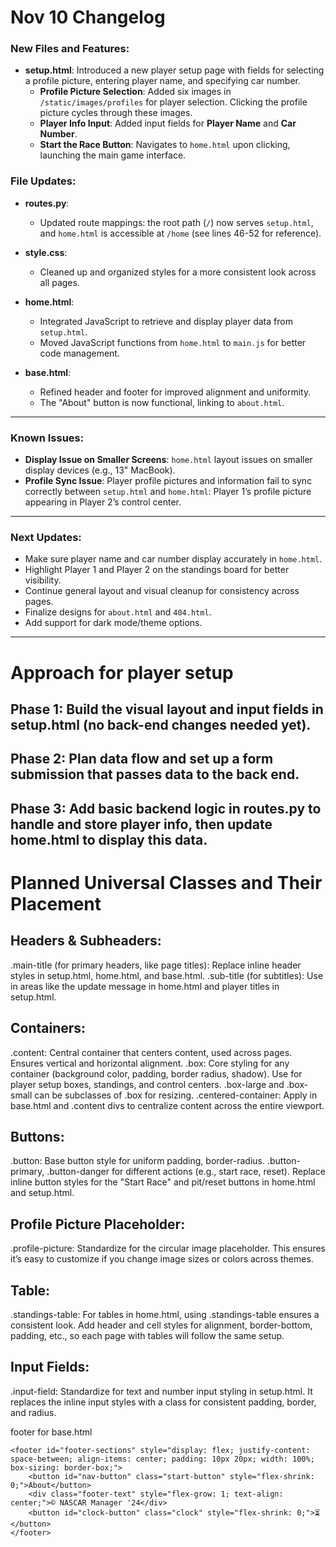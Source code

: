 # Nov 10 Changelog

### New Files and Features:
- **setup.html**: Introduced a new player setup page with fields for selecting a profile picture, entering player name, and specifying car number.
  - **Profile Picture Selection**: Added six images in `/static/images/profiles` for player selection. Clicking the profile picture cycles through these images.
  - **Player Info Input**: Added input fields for **Player Name** and **Car Number**.
  - **Start the Race Button**: Navigates to `home.html` upon clicking, launching the main game interface.

### File Updates:
- **routes.py**: 
  - Updated route mappings: the root path (`/`) now serves `setup.html`, and `home.html` is accessible at `/home` (see lines 46-52 for reference).

- **style.css**: 
  - Cleaned up and organized styles for a more consistent look across all pages.

- **home.html**: 
  - Integrated JavaScript to retrieve and display player data from `setup.html`.
  - Moved JavaScript functions from `home.html` to `main.js` for better code management.

- **base.html**: 
  - Refined header and footer for improved alignment and uniformity.
  - The "About" button is now functional, linking to `about.html`.

---

### Known Issues:
- **Display Issue on Smaller Screens**: `home.html` layout issues on smaller display devices (e.g., 13" MacBook).
- **Profile Sync Issue**: Player profile pictures and information fail to sync correctly between `setup.html` and `home.html`: Player 1’s profile picture appearing in Player 2’s control center.

---

### Next Updates:
- Make sure player name and car number display accurately in `home.html`.
- Highlight Player 1 and Player 2 on the standings board for better visibility.
- Continue general layout and visual cleanup for consistency across pages.
- Finalize designs for `about.html` and `404.html`.
- Add support for dark mode/theme options.

---


# Approach for player setup

## Phase 1: Build the visual layout and input fields in setup.html (no back-end changes needed yet).

## Phase 2: Plan data flow and set up a form submission that passes data to the back end.

## Phase 3: Add basic backend logic in routes.py to handle and store player info, then update home.html to display this data.


# Planned Universal Classes and Their Placement

## Headers & Subheaders:
.main-title (for primary headers, like page titles): Replace inline header styles in setup.html, home.html, and base.html.
.sub-title (for subtitles): Use in areas like the update message in home.html and player titles in setup.html.

## Containers:
.content: Central container that centers content, used across pages. Ensures vertical and horizontal alignment.
.box: Core styling for any container (background color, padding, border radius, shadow). Use for player setup boxes, standings, and control centers.
.box-large and .box-small can be subclasses of .box for resizing.
.centered-container: Apply in base.html and .content divs to centralize content across the entire viewport.

## Buttons:
.button: Base button style for uniform padding, border-radius.
.button-primary, .button-danger for different actions (e.g., start race, reset).
Replace inline button styles for the "Start Race" and pit/reset buttons in home.html and setup.html.

## Profile Picture Placeholder:
.profile-picture: Standardize for the circular image placeholder. This ensures it’s easy to customize if you change image sizes or colors across themes.

## Table:
.standings-table: For tables in home.html, using .standings-table ensures a consistent look.
Add header and cell styles for alignment, border-bottom, padding, etc., so each page with tables will follow the same setup.

## Input Fields:
.input-field: Standardize for text and number input styling in setup.html. It replaces the inline input styles with a class for consistent padding, border, and radius.

footer for base.html

    <footer id="footer-sections" style="display: flex; justify-content: space-between; align-items: center; padding: 10px 20px; width: 100%; box-sizing: border-box;">
        <button id="nav-button" class="start-button" style="flex-shrink: 0;">About</button>
        <div class="footer-text" style="flex-grow: 1; text-align: center;">© NASCAR Manager '24</div>
        <button id="clock-button" class="clock" style="flex-shrink: 0;">⏳</button>
    </footer>